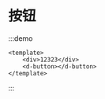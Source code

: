 # 按钮


:::demo 
```vue  
<template>
    <div>12323</div>
    <d-button></d-button>
</template>
```
:::